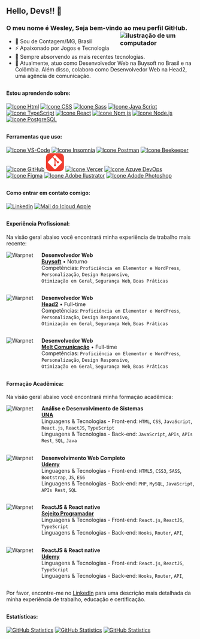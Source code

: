 <link rel="stylesheet" href="https://cdn.jsdelivr.net/gh/devicons/devicon@v2.15.1/devicon.min.css">

## Hello, Devs!! 👋
### O meu nome é Wesley, Seja bem-vindo ao meu perfil GitHub. <img src="https://raw.githubusercontent.com/MicaelliMedeiros/micaellimedeiros/master/image/computer-illustration.png" alt="ilustração de um computador" min-width="200px" max-width="200px" width="200px" align="right">

- 🔰 Sou de Contagem/MG, Brasil
- ⚡ Apaixonado por Jogos e Tecnologia
- 🧠 Sempre absorvendo as mais recentes tecnologias.
- 🏦 Atualmente, atuo como Desenvolvedor Web na Buysoft no Brasil e na Colômbia. Além disso, colaboro como Desenvolvedor Web na Head2, uma agência de comunicação. 

##

#### Estou aprendendo sobre:
[<img height="48px" width="48px" alt="Icone Html" src="https://skillicons.dev/icons?i=html"/>](https://developer.mozilla.org/pt-BR/docs/Web/HTML)
[<img height="48px" width="48px" alt="Icone CSS" src="https://skillicons.dev/icons?i=css"/>](https://developer.mozilla.org/pt-BR/docs/Web/CSS)
[<img height="48px" width="48px" alt="Icone Sass" src="https://skillicons.dev/icons?i=sass"/>](https://sass-lang.com)
[<img height="48px" width="48px" alt="Icone Java Script" src="https://skillicons.dev/icons?i=js"/>](https://developer.mozilla.org/pt-BR/docs/Web/JavaScript)
[<img height="48px" width="48px" alt="Icone TypeScript" src="https://skillicons.dev/icons?i=ts"/>](https://www.typescriptlang.org/pt/)
[<img height="48px" width="48px" alt="Icone React" src="https://skillicons.dev/icons?i=react"/>](https://pt-br.react.dev)
[<img height="48px" width="48px" alt="Icone Npm.js" src="https://i.postimg.cc/L8k9jKJ2/Group.png"/>](https://www.npmjs.com)
[<img height="48px" width="48px" alt="Icone Node.js" src="https://skillicons.dev/icons?i=nodejs"/>](https://nodejs.org)
[<img height="48px" width="48px" alt="Icone PostgreSQL" src="https://skillicons.dev/icons?i=postgres"/>](https://www.postgresql.org)

##

#### Ferramentas que uso:
[<img height="48px" width="48px" alt="Icone VS-Code" src="https://skillicons.dev/icons?i=vscode"/>](https://code.visualstudio.com)
[<img height="48px" width="48px" alt="Icone Insomnia" src="https://i.postimg.cc/MHch4m7T/insomnia.png"/>](https://insomnia.rest)
[<img height="48px" width="48px" alt="Icone Postman" src="https://i.postimg.cc/QNyBTNVk/postman.png"/>](https://www.postman.com)
[<img height="48px" width="48px" alt="Icone Beekeeper" src="https://i.postimg.cc/j5sT81d4/beekeeperstudio.png"/>](https://www.beekeeperstudio.io)
[<img height="48px" width="48px" alt="Icone GitHub" src="https://skillicons.dev/icons?i=github"/>](https://github.com/)
[<img height="48px" width="48px" alt="Icone Git" src="https://raw.githubusercontent.com/tandpfun/skill-icons/main/icons/Git.svg"/>](https://git-scm.com)
[<img height="48px" width="48px" alt="Icone Vercer" src="https://skillicons.dev/icons?i=vercel"/>](https://vercel.com)
[<img height="48px" width="48px" alt="Icone Azuve DevOps" src="https://skillicons.dev/icons?i=azure"/>](https://azure.microsoft.com/pt-br/products/devops/)
[<img height="48px" width="48px" alt="Icone Figma" src="https://skillicons.dev/icons?i=figma"/>](https://www.figma.com)
[<img height="48px" width="48px" alt="Icone Adobe Ilustrator" src="https://skillicons.dev/icons?i=ai"/>](https://www.adobe.com/br/products/illustrator.html)
[<img height="48px" width="48px" alt="Icone Adode Photoshop" src="https://skillicons.dev/icons?i=ps"/>](https://www.adobe.com/br/products/photoshop.html)

##

#### Como entrar em contato comigo:
[<img alt="Linkedin" src="https://img.shields.io/badge/-linkedin-%230077B5?style=for-the-badge&logo=linkedin&logoColor=white"/>](https://www.linkedin.com/in/wesleyazevedocaetano)
[<img alt="Mail do Icloud Apple" src="https://img.shields.io/badge/mail-FFFFFF?style=for-the-badge&logo=apple&logoColor=black"/>](mailto:devwesleyazevedo@icloud.com)

##

#### Experiência Profissional:
Na visão geral abaixo você encontrará minha experiência de trabalho mais recente:

[<img align="left" height="94px" width="94px" alt="Warpnet" src="https://i.postimg.cc/sfqV7zFv/buysoft-logo.jpg"/>](https://buysoft.com.br/)
**Desenvolvedor Web** \
[**Buysoft**](https://buysoft.com.br/) • Noturno \
Competências: `Proficiência em Elementor e WordPress`, `Personalização`, `Design Responsivo`, 
<br/> `Otimização em Geral`, `Segurança Web`, `Boas Práticas`

##

[<img align="left" height="94px" width="94px" alt="Warpnet" src="https://i.postimg.cc/gr952dM7/head2-logo.jpg"/>](https://head2.com.br/)
**Desenvolvedor Web** \
[**Head2**](https://head2.com.br/) • Full-time \
Competências: `Proficiência em Elementor e WordPress`, `Personalização`, `Design Responsivo`, 
<br/> `Otimização em Geral`, `Segurança Web`, `Boas Práticas`

##

[<img align="left" height="94px" width="94px" alt="Warpnet" src="https://i.postimg.cc/158r7pYv/meltcomunicacao-logo.jpg"/>](https://meltcomunicacao.com.br/)
**Desenvolvedor Web** \
[**Melt Comunicação**](https://meltcomunicacao.com.br/) • Full-time \
Competências: `Proficiência em Elementor e WordPress`, `Personalização`, `Design Responsivo`, 
<br/> `Otimização em Geral`, `Segurança Web`, `Boas Práticas`

##

#### Formação Acadêmica:
Na visão geral abaixo você encontrará minha formação acadêmica:

[<img align="left" height="94px" width="94px" alt="Warpnet" src="https://i.postimg.cc/dVCCCF5B/244522440-4419761598111957-1788281486592715192-n.jpg"/>](https://www.una.br/)
**Análise e Desenvolvimento de Sistemas** \
[**UNA**](https://www.una.br/) \
Linguagens & Tecnologias - Front-end: `HTML`, `CSS`, `JavaScript`, `React.js`, `ReactJS`, `TypeScript`
<br/>Linguagens & Tecnologias - Back-end: `JavaScript`, `APIs`, `APIs Rest`, `SQL`, `Java`

##

[<img align="left" height="94px" width="94px" alt="Warpnet" src="https://i.postimg.cc/6TJMrcxb/unnamed.png"/>](https://www.udemy.com/)
**Desenvolvimento Web Completo** \
[**Udemy**](https://www.udemy.com/) \
Linguagens & Tecnologias - Front-end: `HTML5`, `CSS3`, `SASS`, `Bootstrap`, `JS`, `ES6`
<br/>Linguagens & Tecnologias - Back-end: `PHP`, `MySQL`, `JavaScript`, `APIs Rest`, `SQL`
##

[<img align="left" height="94px" width="94px" alt="Warpnet" src="https://i.postimg.cc/P5qSmPgj/1630533802333.jpg"/>](https://sujeitoprogramador.com/)
**ReactJS & React native** \
[**Sejeito Programador**](https://sujeitoprogramador.com/) \
Linguagens & Tecnologias - Front-end: `React.js`, `ReactJS`, `TypeScript`
<br/>Linguagens & Tecnologias - Back-end: `Hooks`, `Router`, `API`, 

##

[<img align="left" height="94px" width="94px" alt="Warpnet" src="https://i.postimg.cc/6TJMrcxb/unnamed.png"/>](https://www.udemy.com/)
**ReactJS & React native** \
[**Udemy**](https://www.udemy.com/) \
Linguagens & Tecnologias - Front-end: `React.js`, `ReactJS`, `TypeScript`
<br/>Linguagens & Tecnologias - Back-end: `Hooks`, `Router`, `API`, 

##

Por favor, encontre-me no [LinkedIn](https://www.linkedin.com/in/wesleyazevedocaetano/) para uma descrição mais detalhada da minha experiência de trabalho, educação e certificação.

##

#### Estatísticas:
[<img height="180px" alt="GitHub Statistics" src="https://github-readme-stats.vercel.app/api/top-langs/?username=israelltulio&layout=compact&langs_count=7&theme=radical"/>](https://github.com/)
[<img height="180px" alt="GitHub Statistics" src="https://github-readme-stats.vercel.app/api/?username=israelltulio&show_icons=true&include_all_commits=true&theme=radical"/>](https://github.com/)
[<img height="153px" alt="GitHub Statistics" src="http://github-readme-streak-stats.herokuapp.com/?user=israelltulio&amp;theme=radical"/>](https://github.com/)
